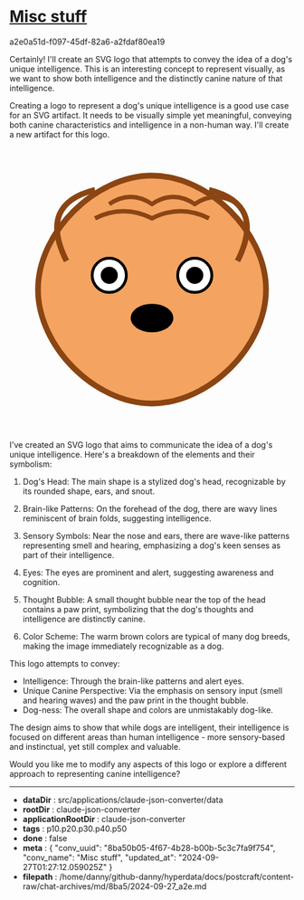 # [Misc stuff](https://claude.ai/chat/8ba50b05-4f67-4b28-b00b-5c3c7fa9f754)

a2e0a51d-f097-45df-82a6-a2fdaf80ea19

 Certainly! I'll create an SVG logo that attempts to convey the idea of a dog's unique intelligence. This is an interesting concept to represent visually, as we want to show both intelligence and the distinctly canine nature of that intelligence.

<antThinking>Creating a logo to represent a dog's unique intelligence is a good use case for an SVG artifact. It needs to be visually simple yet meaningful, conveying both canine characteristics and intelligence in a non-human way. I'll create a new artifact for this logo.</antThinking>

<antArtifact identifier="intelligent-dog-logo" type="image/svg+xml" title="Intelligent Dog Logo">
<svg xmlns="http://www.w3.org/2000/svg" viewBox="0 0 200 200">
  <!-- Dog's head outline -->
  <path d="M100 20 C 60 20, 20 60, 20 100 C 20 140, 60 180, 100 180 C 140 180, 180 140, 180 100 C 180 60, 140 20, 100 20" fill="#F4A460" stroke="#8B4513" stroke-width="4"/>
  
  <!-- Ears -->
  <path d="M40 80 Q 20 40, 60 30" fill="none" stroke="#8B4513" stroke-width="4"/>
  <path d="M160 80 Q 180 40, 140 30" fill="none" stroke="#8B4513" stroke-width="4"/>
  
  <!-- Eyes -->
  <circle cx="70" cy="90" r="12" fill="#FFFFFF" stroke="#000000" stroke-width="2"/>
  <circle cx="130" cy="90" r="12" fill="#FFFFFF" stroke="#000000" stroke-width="2"/>
  <circle cx="70" cy="90" r="6" fill="#000000"/>
  <circle cx="130" cy="90" r="6" fill="#000000"/>
  
  <!-- Nose -->
  <ellipse cx="100" cy="120" rx="15" ry="10" fill="#000000"/>
  
  <!-- Brain-like patterns -->
  <path d="M70 40 Q 85 30, 100 40 Q 115 30, 130 40 Q 145 30, 160 40" fill="none" stroke="#8B4513" stroke-width="3"/>
  <path d="M60 50 Q 80 40, 100 50 Q 120 40, 140 50" fill="none" stroke="#8B4513" stroke-width="3"/>
  
  <!-- Sensory symbols -->
  <path d="M30 130 Q 40 140, 50 130 Q 60 140, 70 130" fill="none" stroke="#8B4513" stroke-width="3"/> <!-- Smell waves -->
  <path d="M130 130 Q 140 140, 150 130 Q 160 140, 170 130" fill="none" stroke="#8B4513" stroke-width="3"/> <!-- Hearing waves -->
  
  <!-- Thought bubble -->
  <circle cx="160" cy="40" r="10" fill="#FFFFFF" stroke="#000000" stroke-width="2"/>
  <circle cx="180" cy="30" r="6" fill="#FFFFFF" stroke="#000000" stroke-width="2"/>
  <circle cx="190" cy="20" r="4" fill="#FFFFFF" stroke="#000000" stroke-width="2"/>
  
  <!-- Paw print in thought bubble -->
  <circle cx="160" cy="40" r="3" fill="#000000"/>
  <circle cx="155" cy="35" r="2" fill="#000000"/>
  <circle cx="165" cy="35" r="2" fill="#000000"/>
  <circle cx="155" cy="45" r="2" fill="#000000"/>
  <circle cx="165" cy="45" r="2" fill="#000000"/>
</svg>
</antArtifact>

I've created an SVG logo that aims to communicate the idea of a dog's unique intelligence. Here's a breakdown of the elements and their symbolism:

1. Dog's Head: The main shape is a stylized dog's head, recognizable by its rounded shape, ears, and snout.

2. Brain-like Patterns: On the forehead of the dog, there are wavy lines reminiscent of brain folds, suggesting intelligence.

3. Sensory Symbols: Near the nose and ears, there are wave-like patterns representing smell and hearing, emphasizing a dog's keen senses as part of their intelligence.

4. Eyes: The eyes are prominent and alert, suggesting awareness and cognition.

5. Thought Bubble: A small thought bubble near the top of the head contains a paw print, symbolizing that the dog's thoughts and intelligence are distinctly canine.

6. Color Scheme: The warm brown colors are typical of many dog breeds, making the image immediately recognizable as a dog.

This logo attempts to convey:

- Intelligence: Through the brain-like patterns and alert eyes.
- Unique Canine Perspective: Via the emphasis on sensory input (smell and hearing waves) and the paw print in the thought bubble.
- Dog-ness: The overall shape and colors are unmistakably dog-like.

The design aims to show that while dogs are intelligent, their intelligence is focused on different areas than human intelligence - more sensory-based and instinctual, yet still complex and valuable.

Would you like me to modify any aspects of this logo or explore a different approach to representing canine intelligence?

---

* **dataDir** : src/applications/claude-json-converter/data
* **rootDir** : claude-json-converter
* **applicationRootDir** : claude-json-converter
* **tags** : p10.p20.p30.p40.p50
* **done** : false
* **meta** : {
  "conv_uuid": "8ba50b05-4f67-4b28-b00b-5c3c7fa9f754",
  "conv_name": "Misc stuff",
  "updated_at": "2024-09-27T01:27:12.059025Z"
}
* **filepath** : /home/danny/github-danny/hyperdata/docs/postcraft/content-raw/chat-archives/md/8ba5/2024-09-27_a2e.md